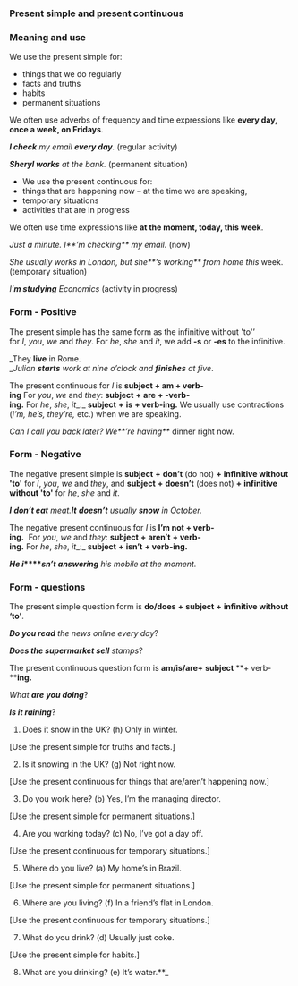### **Present simple and present continuous**

### **Meaning and use**

We use the present simple for:

- things that we do regularly
- facts and truths 
- habits
- permanent situations

We often use adverbs of frequency and time expressions like **every day, once a week, on Fridays**.

_**I check** my email **every day**._ (regular activity)

_**Sheryl works** at the bank._ (permanent situation)

- We use the present continuous for:
- things that are happening now _–_ at the time we are speaking,
- temporary situations
- activities that are in progress

We often use time expressions like **at the moment, today, this week**.

_Just a minute. I**’m checking** my email._ (now)

_She usually works in London, but she**’s working** from home this_ week. (temporary situation)

_I’_**_m studying_** _Economics_ (activity in progress)

### **Form - Positive**

The present simple has the same form as the infinitive without 'to'’ for _I_, _you_, _we_ and _they_. For _he_, _she_ and _it_, we add **-s** or **-es** to the infinitive.

_They **live** in Rome.  
__Julian **starts** work at nine o’clock and **finishes** at five_.

The present continuous for _I_ is **subject + am + verb-ing** For _you_, _we_ and _they_: **subject** **+** **are** **+ -verb-ing.** For _he_, _she_, _it__:_ **subject** **+** **is** **+ verb-ing.** We usually use contractions (_I’m, he’s, they’re,_ etc.) when we are speaking.

_Can I call you back later? We**’re having**_ dinner right now.

### **Form - Negative**

The negative present simple is **subject** **+** **don’t** (do not) **+** **infinitive without 'to'** for _I_, _you_, _we_ and _they_, and **subject** **+** **doesn’t** (does not) **+** **infinitive without 'to'** for _he_, _she_ and _it_.

**_I_** _**don’t eat** meat._**_It_** **_doesn’t_** _usually **snow** in October._

The negative present continuous for _I_ is **I’m not + verb-ing.**  For _you_, _we_ and _they_: **subject** **+** **aren’t** **+ verb-ing.** For _he_, _she_, _it__:_ **subject** **+** **isn’t** **+ verb-ing.**

**_He i_****_sn’t answering_** _his mobile at the moment._

### **Form - questions**

The present simple question form is **do/does** **+** **subject** **+** **infinitive without ‘to’**.

**_Do you read_** _the news online every day_?

**_Does the supermarket sell_** _stamps_?

The present continuous question form is **am/is/are+** **subject** **+ verb-****ing.** 

_What **are** **you doing**_?

**_Is it raining_**?




1. Does it snow in the UK? (h) Only in winter.

[Use the present simple for truths and facts.]

2. Is it snowing in the UK? (g) Not right now.

[Use the present continuous for things that are/aren’t happening now.]

3. Do you work here? (b) Yes, I’m the managing director.

[Use the present simple for permanent situations.]

4. Are you working today? (c) No, I’ve got a day off.

[Use the present continuous for temporary situations.]

5. Where do you live? (a) My home’s in Brazil.

[Use the present simple for permanent situations.]

6. Where are you living? (f) In a friend’s flat in London.

[Use the present continuous for temporary situations.]

7. What do you drink? (d) Usually just coke.

[Use the present simple for habits.]

8. What are you drinking? (e) It’s water.**_